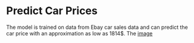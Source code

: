 # Predict Car Prices

The model is trained on data from Ebay car sales data and can predict the car price with an approximation as low as 1814$. The 
[image](./rmse_multivariate.jpg)
